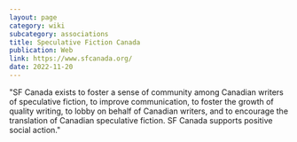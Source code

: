 ```yaml
---
layout: page
category: wiki
subcategory: associations
title: Speculative Fiction Canada
publication: Web
link: https://www.sfcanada.org/
date: 2022-11-20
---
```


"SF Canada exists to foster a sense of community among Canadian writers of speculative fiction, to improve communication, to foster the growth of quality writing, to lobby on behalf of Canadian writers, and to encourage the translation of Canadian speculative fiction. SF Canada supports positive social action."
